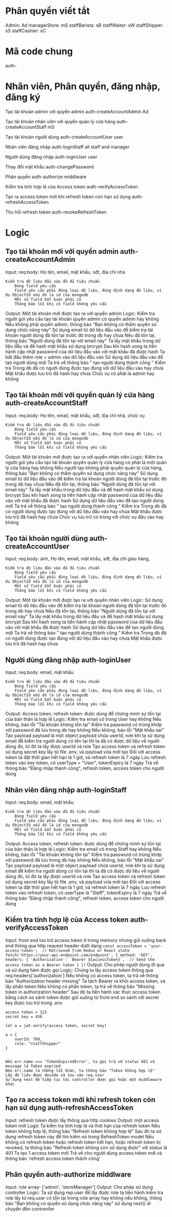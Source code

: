 # Phân quyền viết tắt
Admin: Ad
managerStore: mS
staffBarista: sB
staffWaiter: sW
staffShipper: sS
staffCashier: sC

# Mã code chung
auth-

# Nhân viên, Phân quyền, đăng nhập, đăng ký

Tạo tài khoản admin với quyền admin auth-createAccountAdmin Ad

Tạo tài khoản nhân viên với quyền quản lý cửa hàng auth-createAccountStaff mS

Tạo tài khoản người dùng auth-createAccountUser user

Nhân viên đăng nhập auth-loginStaff all staff and manager

Người dùng đăng nhập auth-loginUser user

Thay đổi mật khẩu auth-changePassword 

Phân quyền auth-authorize middlware

Kiểm tra tính hợp lệ của Access token auth-verifyAccessToken

Tạo ra access token mới khi refresh token còn hạn sử dụng auth-refreshAccessToken

Thu hồi refresh token auth-revokeRefreshToken

# Logic

## Tạo tài khoản mới với quyền admin auth-createAccountAdmin
Input:
    req.body: Họ tên, email, mật khẩu, sđt, địa chỉ nhà

    Kiểm tra dữ liệu đầu vào đã đủ tiêu chuẩn
        Đúng field yêu cầu
        Field yêu cầu phải đúng loại dữ liệu, đúng định dạng dữ liệu, ví dụ ObjectId nếu đó là id của mongodb
        Một số field bắt buộc phải có
        Thông báo lỗi khi có field không yêu cầu
Output: 
    Một tài khoản mới được tạo ra với quyền admin
Logic:
    Kiểm tra người gửi yêu cầu tạo tài khoản quyền admin có quyền admin hay không
    Nếu không phải quyền admin, thông báo "Bạn không có thẩm quyền sử dụng chức năng này"
    Sử dụng email từ dữ liệu đầu vào để kiểm tra tài khoản người dùng đã tồn tại trước đó trong db hay chưa
    Nếu đã tồn tại, thông báo "Người dùng đã tồn tại với email này"
    Ta lấy mật khẩu trong dữ liệu đầu và để hash mật khẩu sử dụng brcrypt
    Sau khi hash xong ta tiến hành cập nhật password của dữ liệu đầu vào với mật khẩu đã được hash
    Ta bắt đầu thêm role = admin vào dữ liệu đầu vào
    Sử dụng dữ liệu đầu vào để tạo người dùng mới
    Ta trả về thông báo " tạo người dùng thành công "
Kiểm tra
    Trong db đã có người dùng được tạo đúng với dữ liệu đầu vào hay chưa
    Mật khẩu được lưu trữ đã hash hay chưa
    Chức vụ có phải là admin hay không

## Tạo tài khoản mới với quyền quản lý cửa hàng auth-createAccountStaff
Input:
    req.body: Họ tên, email, mật khẩu, sđt, địa chỉ nhà, chức vụ

    Kiểm tra dữ liệu đầu vào đã đủ tiêu chuẩn
        Đúng field yêu cầu
        Field yêu cầu phải đúng loại dữ liệu, đúng định dạng dữ liệu, ví dụ ObjectId nếu đó là id của mongodb
        Một số field bắt buộc phải có
        Thông báo lỗi khi có field không yêu cầu
Output: 
    Một tài khoản mới được tạo ra với quyền nhân viên
Logic:
    Kiểm tra người gửi yêu cầu tạo tài khoản quyền quản lý cửa hàng có phải là một quản lý cửa hàng hay không
    Nếu người tạo không phải quyền quản lý cửa hàng, thông báo "Bạn không có thẩm quyền sử dụng chức năng này"
    Sử dụng email từ dữ liệu đầu vào để kiểm tra tài khoản người dùng đã tồn tại trước đó trong db hay chưa
    Nếu đã tồn tại, thông báo "Người dùng đã tồn tại với email này"
    Ta lấy mật khẩu trong dữ liệu đầu và để hash mật khẩu sử dụng brcrypt
    Sau khi hash xong ta tiến hành cập nhật password của dữ liệu đầu vào với mật khẩu đã được hash
    Sử dụng dữ liệu đầu vào để tạo người dùng mới
    Ta trả về thông báo " tạo người dùng thành công "
Kiểm tra
    Trong db đã có người dùng được tạo đúng với dữ liệu đầu vào hay chưa
    Mật khẩu được lưu trữ đã hash hay chưa
    Chức vụ lưu trữ có trùng với chức vụ đầu vào hay không

## Tạo tài khoản người dùng auth-createAccountUser

Input:
    req.body: ảnh, Họ tên, email, mật khẩu, sđt, địa chỉ giao hàng, 

    Kiểm tra dữ liệu đầu vào đã đủ tiêu chuẩn
        Đúng field yêu cầu
        Field yêu cầu phải đúng loại dữ liệu, đúng định dạng dữ liệu, ví dụ ObjectId nếu đó là id của mongodb
        Một số field bắt buộc phải có
        Thông báo lỗi khi có field không yêu cầu
Output: 
    Một tài khoản mới được tạo ra với quyền nhân viên
Logic:
    Sử dụng email từ dữ liệu đầu vào để kiểm tra tài khoản người dùng đã tồn tại trước đó trong db hay chưa
    Nếu đã tồn tại, thông báo "Người dùng đã tồn tại với email này"
    Ta lấy mật khẩu trong dữ liệu đầu và để hash mật khẩu sử dụng brcrypt
    Sau khi hash xong ta tiến hành cập nhật password của dữ liệu đầu vào với mật khẩu đã được hash
    Sử dụng dữ liệu đầu vào để tạo người dùng mới
    Ta trả về thông báo " tạo người dùng thành công "
Kiểm tra
    Trong db đã có người dùng được tạo đúng với dữ liệu đầu vào hay chưa
    Mật khẩu được lưu trữ đã hash hay chưa

## Người dùng đăng nhập auth-loginUser
Input:
    req.body: email, mật khẩu

    Kiểm tra dữ liệu đầu vào đã đủ tiêu chuẩn
        Đúng field yêu cầu
        Field yêu cầu phải đúng loại dữ liệu, đúng định dạng dữ liệu, ví dụ ObjectId nếu đó là id của mongodb
        Một số field bắt buộc phải có
        Thông báo lỗi khi có field không yêu cầu
Output: 
    Access token, refresh token: được dùng để chứng minh sự tồn tại của bản thân là hợp lệ
Logic:
    Kiểm tra email có trong User hay không
    Nếu không, báo lỗi "Tài khoản không tồn tại"
    Kiểm tra password có trùng khớp với password đã lưu trong db hay không
    Nếu không, báo lỗi "Mật khẩu sai"
    Tạo payload
        payload là một object
        payload chứa userId, role
        khi ta sử dụng email để kiểm tra người dùng có tồn tại thì ta đã có được dữ liệu về người dùng đó, từ đó ta lấy được userId và role
    Tạo access token và refresh token sử dụng secret key lấy từ file .env, và payload vừa mới tạo
        Đối với access token ta đặt thời gian hết hạn là 1 giờ, và refresh token là 7 ngày
    Lưu refresh token vào key token, có userType = "User", tokenExpiry là 7 ngày
    Trả về thông báo "Đăng nhập thành công", refresh token, access token cho người dùng

## Nhân viên đăng nhập auth-loginStaff
Input:
    req.body: email, mật khẩu

    Kiểm tra dữ liệu đầu vào đã đủ tiêu chuẩn
        Đúng field yêu cầu
        Field yêu cầu phải đúng loại dữ liệu, đúng định dạng dữ liệu, ví dụ ObjectId nếu đó là id của mongodb
        Một số field bắt buộc phải có
        Thông báo lỗi khi có field không yêu cầu
Output: 
    Access token, refresh token: được dùng để chứng minh sự tồn tại của bản thân là hợp lệ
Logic:
    Kiểm tra email có trong Staff hay không
    Nếu không, báo lỗi "Tài khoản không tồn tại"
    Kiểm tra password có trùng khớp với password đã lưu trong db hay không
    Nếu không, báo lỗi "Mật khẩu sai"
    Tạo payload
        payload là một object
        payload chứa userId, role
        khi ta sử dụng email để kiểm tra người dùng có tồn tại thì ta đã có được dữ liệu về người dùng đó, từ đó ta lấy được userId và role
    Tạo access token và refresh token sử dụng secret key lấy từ file .env, và payload vừa mới tạo
        Đối với access token ta đặt thời gian hết hạn là 1 giờ, và refresh token là 7 ngày
    Lưu refresh token vào refresh token, có userType là "Staff", tokenExpiry là 7 ngày
    Trả về thông báo "Đăng nhập thành công", refresh token, access token cho người dùng

## Kiểm tra tính hợp lệ của Access token auth-verifyAccessToken

Input:
    front end lưu trữ access token ở trong memory nhưng gửi xuống back end thông qua http request header dưới dạng 
    ```
    const accessToken = 'your-access-token';  // Retrieved from Redux or React state
    fetch('https://your-api-endpoint.com/endpoint', {
        method: 'GET',
        headers: {
            'Authorization': `Bearer ${accessToken}`,  // Send the access token as a Bearer token
  }
})
    ```
Output:
    Cho phép người dùng đi qua và sử dụng hàm được gọi
Logic:
    Chúng ta lấy access token thông qua req.headers['authorization']
    Nếu không có access token, ta trả về thông báo "Authorization header missing"
    Ta tách Bearer ra khỏi access token, và lấy phần token
    Nếu không có phần token, ta trả về thông báo "Missing token in authorization header"
    Sau đó ta tiến hành xác thực access token bằng cách so sánh token được gửi xuống từ front end so sánh với secret key được lưu trữ trong .env

    access token = 123
    secret key = 456

    let a = jwt.verify(access token, secret key)

    a = {
        userId: 789,
        role: "staffShipper"
    }


    Nếu err.name === 'TokenExpiredError', ta gọi trả về status 401 và message là Token expried
    Nếu err.name là những lỗi khác, ta thông báo "Token không hợp lệ"
    Lấy dữ liệu được decode và lưu vào req.user
    Sử dụng next để tiếp tục tới controller được gọi hoặc một middleware khác

## Tạo ra access token mới khi refresh token còn hạn sử dụng auth-refreshAccessToken
Input: 
    refresh token được lấy thông qua http cookies
Output:
    một access token mới
Logic
    Ta kiểm tra tính hợp lệ và thời hạn của refresh token
    Nếu token không hợp lệ, thông báo "Refresh token không hợp lệ"
    Sau đó ta sử dụng refresh token này để tìm kiếm nó trong RefreshToken model
    Nếu không có refresh token hoặc refresh token hết hạn, hoặc refresh token bị revoked, ta thông báo "Refresh token không còn sử dụng được" với status là 401
    Ta tạo 1 access token mới
    Trả về cho người dùng access token mới và thông báo 'refresh access token thành công'

## Phân quyền auth-authorize middlware
Input:
    role array- ['admin', 'storeManager']
Output:
    Cho phép sử dụng controller
Logic:
    Ta sử dụng rep.user để lấy được role
    ta tiến hành kiểm tra role lấy từ req.user có tồn tại trong role array hay không
    nếu không, thông báo "Bạn không có quyền sử dụng chức năng này"
    sử dụng next() di chuyển đến contronller
    
##

##

##